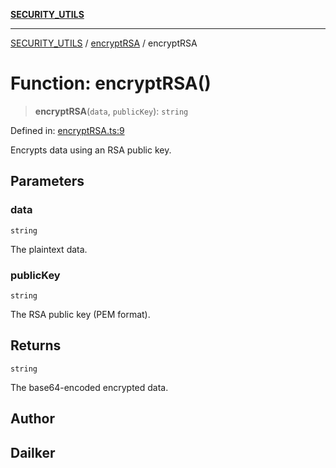 [**SECURITY_UTILS**](../../README.md)

***

[SECURITY_UTILS](../../README.md) / [encryptRSA](../README.md) / encryptRSA

# Function: encryptRSA()

> **encryptRSA**(`data`, `publicKey`): `string`

Defined in: [encryptRSA.ts:9](https://github.com/dailker/everyutil/blob/26e2bb73429918cf0d08899e9efd90b82a42c92e/src/security/encryptRSA.ts#L9)

Encrypts data using an RSA public key.

## Parameters

### data

`string`

The plaintext data.

### publicKey

`string`

The RSA public key (PEM format).

## Returns

`string`

The base64-encoded encrypted data.

## Author

## Dailker
